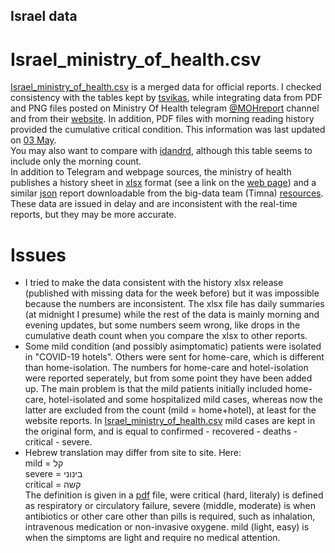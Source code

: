 ## Israel data
# Israel_ministry_of_health.csv
[Israel_ministry_of_health.csv](https://github.com/yuval-harpaz/covid-19_data_analysis/blob/master/data/Israel/Israel_ministry_of_health.csv) is a merged data for official reports. I checked consistency with the tables kept by  [tsvikas](https://github.com/tsvikas/COVID-19-Israel-data/blob/master/daily_reports/total_cases.csv), while integrating data from PDF and PNG files posted on Ministry Of Health telegram [@MOHreport](https://web.telegram.org/#/im?p=@MOHreport) channel and from their [website](https://govextra.gov.il/ministry-of-health/corona/corona-virus/). In addition, PDF files with morning reading history provided the cumulative critical condition. This information was last updated on [03 May](https://github.com/yuval-harpaz/covid-19_data_analysis/blob/master/data/Israel/MOHreport_03_05_2020_time_0900.pdf).<br>
You may also want to compare with [idandrd](https://github.com/idandrd/israel-covid19-data/blob/master/IsraelCOVID19.csv), although this table seems to include only the morning count.<br>
In addition to Telegram and webpage sources, the ministry of health publishes a history sheet in [xlsx](https://github.com/yuval-harpaz/covid-19_data_analysis/blob/master/data/Israel/covid19-data-israel.xlsx) format (see a link on the [web page](https://govextra.gov.il/ministry-of-health/corona/corona-virus/)) and a similar [json](https://data.gov.il/api/action/datastore_search?resource_id=e4bf0ab8-ec88-4f9b-8669-f2cc78273edd) report downloadable from the big-data team (Timna) [resources](https://data.gov.il/dataset/covid-19). These data are issued in delay and are inconsistent with the real-time reports, but they may be more accurate.

# Issues
* I tried to make the data consistent with the history xlsx release (published with missing data for the week before) but it was impossible because the numbers are inconsistent. The xlsx file has daily summaries (at midnight I presume) while the rest of the data is mainly morning and evening updates, but some numbers seem wrong, like drops in the cumulative death count when you compare the xlsx to other reports.<br>
* Some mild condition (and possibly asimptomatic) patients were isolated in "COVID-19 hotels". Others were sent for home-care, which is different than home-isolation. The numbers for home-care and hotel-isolation were reported seperately, but from some point they have been added up. The main problem is that the mild patients initially included home-care, hotel-isolated and some hospitalized mild cases, whereas now the latter are excluded from the count (mild = home+hotel), at least for the website reports. In [Israel_ministry_of_health.csv](https://github.com/yuval-harpaz/covid-19_data_analysis/blob/master/data/Israel/Israel_ministry_of_health.csv) mild cases are kept in the original form, and is equal to confirmed - recovered - deaths - critical - severe.<br>
* Hebrew translation may differ from site to site. Here:<br>
mild = קל<br>
severe = בינוני<br>
critical = קשה<br>
The definition is given in a [pdf](https://data.gov.il/dataset/f54e79b2-3e6b-4b65-a857-f93e47997d9c/resource/25343697-571b-4180-b482-61fcd08071b4/download/readme-.pdf) file, were critical (hard, literaly) is defined as respiratory or circulatory failure, severe (middle, moderate) is when antibiotics or other care other than pills is required, such as inhalation, intravenous medication or non-invasive oxygene. mild (light, easy) is when the simptoms are light and require no medical attention.

